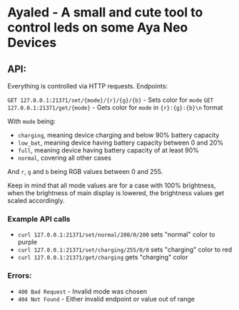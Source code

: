 # Ayaled - A small and cute tool to control leds on some Aya Neo Devices

## API:
Everything is controlled via HTTP requests.
Endpoints:

`GET 127.0.0.1:21371/set/{mode}/{r}/{g}/{b}` - Sets color for `mode`
`GET 127.0.0.1:21371/get/{mode}` - Gets color for `mode` in `{r}:{g}:{b}\n` format

With `mode` being:
- `charging`, meaning device charging and below 90% battery capacity
- `low_bat`, meaning device having battery capacity between 0 and 20%
- `full`, meaning device having battery capacity of at least 90%
- `normal`, covering all other cases

And `r`, `g` and `b` being RGB values between 0 and 255.

Keep in mind that all mode values are for a case with 100% brightness,
when the brightness of main display is lowered, the brightness values get
scaled accordingly.

### Example API calls
- `curl 127.0.0.1:21371/set/normal/200/0/200` sets "normal" color to purple
- `curl 127.0.0.1:21371/set/charging/255/0/0` sets "charging" color to red
- `curl 127.0.0.1:21371/get/charging` gets "charging" color

### Errors:
- `400 Bad Request` - Invalid mode was chosen
- `404 Not Found` - Either invalid endpoint or value out of range
